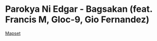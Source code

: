 # Parokya Ni Edgar - Bagsakan (feat. Francis M, Gloc-9, Gio Fernandez)
[Mapset](https://osu.ppy.sh/beatmapsets/1250926)
